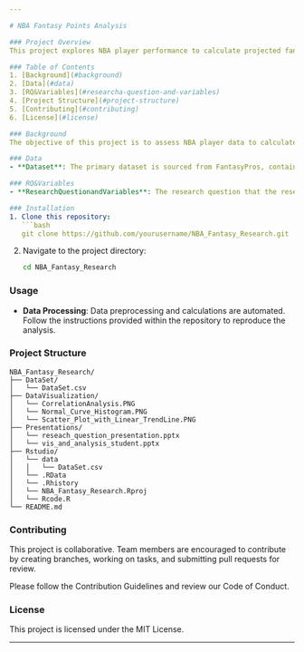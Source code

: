 ```yaml
---

# NBA Fantasy Points Analysis

### Project Overview
This project explores NBA player performance to calculate projected fantasy points for the season. Using ESPN's standard fantasy scoring format, we analyze player statistics and generate insights that could help optimize player selections in fantasy leagues.

### Table of Contents
1. [Background](#background)
2. [Data](#data)
3. [RQ&Variables](#researcha-question-and-variables)
4. [Project Structure](#project-structure)
5. [Contributing](#contributing)
6. [License](#license)

### Background
The objective of this project is to assess NBA player data to calculate fantasy points and examine trends in player performance. Calculations include key metrics like points, rebounds, assists, blocks, and turnovers, adjusted per ESPN’s scoring system to predict fantasy performance.

### Data
- **Dataset**: The primary dataset is sourced from FantasyPros, containing player statistics projections for the 2019 NBA season.

### RQ&Variables
- **ResearchQuestionandVariables**: The research question that the research will answer on and the Dependent and Independent variables that will be analyzed to visualize the corelation.

### Installation
1. Clone this repository:
   ```bash
   git clone https://github.com/yourusername/NBA_Fantasy_Research.git
   ```
2. Navigate to the project directory:
   ```bash
   cd NBA_Fantasy_Research
   ```

### Usage
- **Data Processing**: Data preprocessing and calculations are automated. Follow the instructions provided within the repository to reproduce the analysis.

### Project Structure
```
NBA_Fantasy_Research/
├── DataSet/
│   └── DataSet.csv
├── DataVisualization/
│   └── CorrelationAnalysis.PNG
│   └── Normal_Curve_Histogram.PNG
│   └── Scatter_Plot_with_Linear_TrendLine.PNG
├── Presentations/
│   └── reseach_question_presentation.pptx
│   └── vis_and_analysis_student.pptx
├── Rstudio/
│   └── data
│   │   └── DataSet.csv
│   └── .RData
│   └── .Rhistory
│   └── NBA_Fantasy_Research.Rproj
│   └── Rcode.R
└── README.md
```

### Contributing
This project is collaborative. Team members are encouraged to contribute by creating branches, working on tasks, and submitting pull requests for review.

Please follow the Contribution Guidelines and review our Code of Conduct.

### License
This project is licensed under the MIT License. 

---
```

